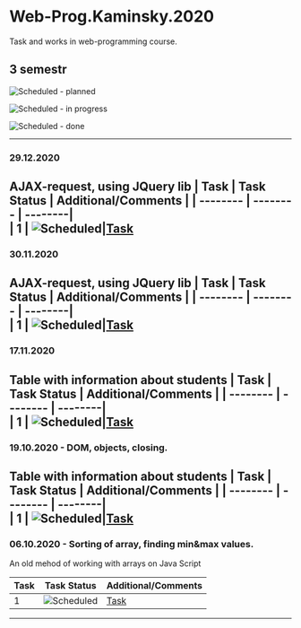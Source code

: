 # Web-Prog.Kaminsky.2020
Task and works in web-programming course.

## 3 semestr


![Scheduled](https://github.com/AnzhelikaKravchuk/.NET-Training.-Spring-2019/blob/master/Pictures/icons-target.png) - planned

![Scheduled](https://github.com/AnzhelikaKravchuk/.NET-Training.-Spring-2019/blob/master/Pictures/icons-inprogress.png) - in progress

![Scheduled](https://github.com/AnzhelikaKravchuk/.NET-Training.-Spring-2019/blob/master/Pictures/icons-ok.png) - done

---
### 29.12.2020
AJAX-request, using JQuery lib
| Task | Task Status | Additional/Comments |
| -------- | -------- | --------|  
| 1 | ![Scheduled](https://github.com/AnzhelikaKravchuk/.NET-Training.-Spring-2019/blob/master/Pictures/icons-inprogress.png)|[Task](https://github.com/KaminsLab/Web-Prog.Kaminsky.2020/tree/master/table-on-react)
---

### 30.11.2020
AJAX-request, using JQuery lib
| Task | Task Status | Additional/Comments |
| -------- | -------- | --------|  
| 1 | ![Scheduled](https://github.com/AnzhelikaKravchuk/.NET-Training.-Spring-2019/blob/master/Pictures/icons-ok.png)|[Task](https://github.com/KaminsLab/Web-Prog.Kaminsky.2020/tree/master/Using%20JQuerry-library)
---

### 17.11.2020
Table with information about students
| Task | Task Status | Additional/Comments |
| -------- | -------- | --------|  
| 1 | ![Scheduled](https://github.com/AnzhelikaKravchuk/.NET-Training.-Spring-2019/blob/master/Pictures/icons-ok.png)|[Task](https://github.com/KaminsLab/Web-Prog.Kaminsky.2020/tree/master/Bubbling)
---

### 19.10.2020 - DOM, objects, closing.
Table with information about students
| Task | Task Status | Additional/Comments |
| -------- | -------- | --------|  
| 1 | ![Scheduled](https://github.com/AnzhelikaKravchuk/.NET-Training.-Spring-2019/blob/master/Pictures/icons-ok.png)|[Task](https://github.com/KaminsLab/Web-Prog.Kaminsky.2020/tree/master/DOM%20and%20objects%2C%20closing)
---

### 06.10.2020 - Sorting of array, finding min&max values.
An old mehod of working with arrays on Java Script

| Task | Task Status | Additional/Comments |
| -------- | -------- | --------|  
| 1 | ![Scheduled](https://github.com/AnzhelikaKravchuk/.NET-Training.-Spring-2019/blob/master/Pictures/icons-ok.png)|[Task](https://github.com/KaminsLab/Web-Prog.Kaminsky.2020/tree/master/Work%20with%20arrays)
---

